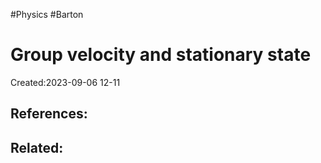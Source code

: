 #Physics #Barton
# Group velocity and stationary state
Created:2023-09-06 12-11


## References:

## Related:



